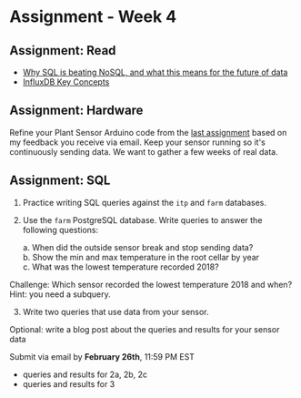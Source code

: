 # Assignment - Week 4

## Assignment: Read

 * [Why SQL is beating NoSQL, and what this means for the future of data](https://blog.timescale.com/why-sql-beating-nosql-what-this-means-for-future-of-data-time-series-database-348b777b847a/)
 * [InfluxDB Key Concepts](https://docs.influxdata.com/influxdb/v1.7/concepts/key_concepts/)

## Assignment: Hardware

Refine your Plant Sensor Arduino code from the [last assignment](assignment-week-3.md) based on my feedback you receive via email. Keep your sensor running so it's continuously sending data. We want to gather a few weeks of real data.

## Assignment: SQL

1) Practice writing SQL queries against the `itp` and `farm` databases.

2) Use the `farm` PostgreSQL database. Write queries to answer the following questions:

   a. When did the outside sensor break and stop sending data? <br/>
   b. Show the min and max temperature in the root cellar by year <br/>
   c. What was the lowest temperature recorded 2018? <br/>

  Challenge: Which sensor recorded the lowest temperature 2018 and when? Hint: you need a subquery.

3) Write two queries that use data from your sensor.

  Optional: write a blog post about the queries and results for your sensor data
	
Submit via email by **February 26th**, 11:59 PM EST
 * queries and results for 2a, 2b, 2c
 * queries and results for 3
